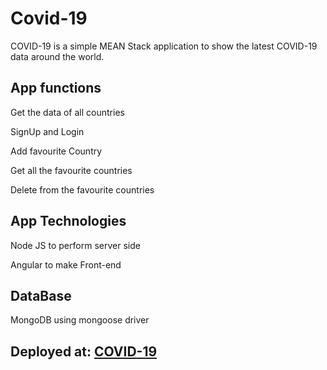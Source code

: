 # Covid-19
COVID-19 is a simple MEAN Stack application to show the latest COVID-19 data around the world.

## App functions
<p> Get the data of all countries </p>
<p>SignUp and Login</p>
<p>Add favourite Country</p>
<p>Get all the favourite countries</p>
<p>Delete from the favourite countries</p>

## App Technologies
<p> Node JS to perform server side </p>
<p> Angular to make Front-end</p>


## DataBase
<p> MongoDB using mongoose driver</p>

## Deployed at: <a href="https://coronavirus-worldwide.herokuapp.com/"> COVID-19 </a>
